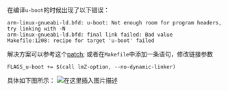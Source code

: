﻿---
layout: post
tags: [uboot]
comments: true
---

在编译`u-boot`的时候出现了以下错误：
```shell
arm-linux-gnueabi-ld.bfd: u-boot: Not enough room for program headers, try linking with -N
arm-linux-gnueabi-ld.bfd: final link failed: Bad value
Makefile:1208: recipe for target 'u-boot' failed
```
解决方案可以参考这个[patch](https://www.mail-archive.com/u-boot@lists.denx.de/msg235861.html);
或者在`Makefile`中添加一条语句，修改链接参数
```shell
FLAGS_u-boot += $(call lmZ-option, --no-dynamic-linker)
```
具体如下图所示：
![在这里插入图片描述](https://img-blog.csdnimg.cn/20190701182018792.png)
